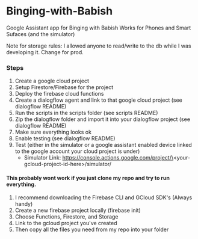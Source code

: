 # Binging-with-Babish
Google Assistant app for Binging with Babish
Works for Phones and Smart Sufaces (and the simulator)

Note for storage rules: I allowed anyone to read/write to the db while I was developing it. Change for prod.

### Steps
1. Create a google cloud project
2. Setup Firestore/Firebase for the project
3. Deploy the firebase cloud functions
2. Create a dialogflow agent and link to that google cloud project (see dialogflow README)
3. Run the scripts in the scripts folder (see scripts README)
4. Zip the dialogflow folder and import it into your dialogflow project (see dialogflow README)
5. Make sure everything looks ok
7. Enable testing (see dialogflow README)
8. Test (either in the simulator or a google assistant enabled device linked to the google account your cloud project is under)
	- Simulator Link: https://console.actions.google.com/project/\<your-gcloud-project-id-here\>/simulator/


#### This probably wont work if you just clone my repo and try to run everything. 
1. I recommend downloading the Firebase CLI and GCloud SDK's (Always handy)
2. Create a new firebase project locally (firebase init)
3. Choose Functions, Firestore, and Storage
4. Link to the gcloud project you've created
5. Then copy all the files you need from my repo into your folder